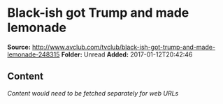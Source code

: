 # Black-ish got Trump and made lemonade

**Source:** http://www.avclub.com/tvclub/black-ish-got-trump-and-made-lemonade-248315
**Folder:** Unread
**Added:** 2017-01-12T20:42:46




## Content
*Content would need to be fetched separately for web URLs*
